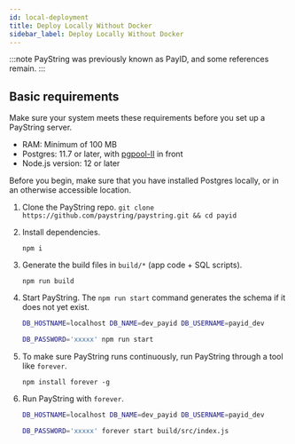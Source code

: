 ```yaml
---
id: local-deployment
title: Deploy Locally Without Docker
sidebar_label: Deploy Locally Without Docker
---
```


:::note
PayString was previously known as PayID, and some references remain.
:::

## Basic requirements

Make sure your system meets these requirements before you set up a PayString server.

- RAM: Minimum of 100 MB
- Postgres: 11.7 or later, with [pgpool-II](https://www.pgpool.net) in front
- Node.js version: 12 or later

Before you begin, make sure that you have installed Postgres locally, or in an otherwise accessible location.

1. Clone the PayString repo.
   `git clone https://github.com/paystring/paystring.git && cd payid`
2. Install dependencies.

   `npm i`

3. Generate the build files in `build/*` (app code + SQL scripts).

   `npm run build`

4. Start PayString. The `npm run start` command generates the schema if it does not yet exist.

   ```bash
   DB_HOSTNAME=localhost DB_NAME=dev_payid DB_USERNAME=payid_dev

   DB_PASSWORD='xxxxx' npm run start
   ```

5. To make sure PayString runs continuously, run PayString through a tool like `forever`.

   `npm install forever -g`

6. Run PayString with `forever`.

   ```bash
   DB_HOSTNAME=localhost DB_NAME=dev_payid DB_USERNAME=payid_dev

   DB_PASSWORD='xxxxx' forever start build/src/index.js
   ```

